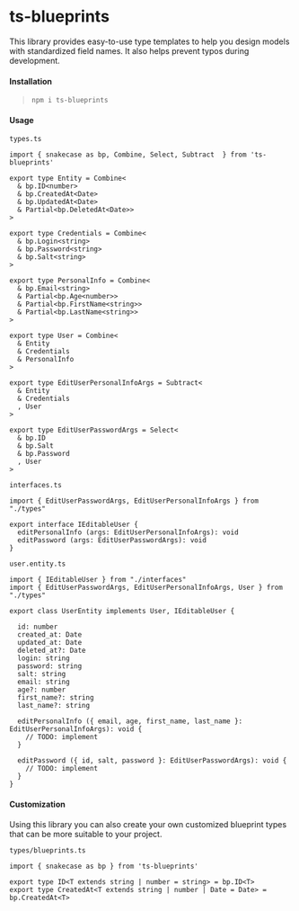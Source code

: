 # ts-blueprints

This library provides easy-to-use type templates to help you design models with standardized field names. It also helps prevent typos during development.

#### Installation

> `npm i ts-blueprints`

#### Usage

`types.ts`

```
import { snakecase as bp, Combine, Select, Subtract  } from 'ts-blueprints'

export type Entity = Combine<
  & bp.ID<number>
  & bp.CreatedAt<Date>
  & bp.UpdatedAt<Date>
  & Partial<bp.DeletedAt<Date>>
>

export type Credentials = Combine<
  & bp.Login<string>
  & bp.Password<string>
  & bp.Salt<string>
>

export type PersonalInfo = Combine<
  & bp.Email<string>
  & Partial<bp.Age<number>>
  & Partial<bp.FirstName<string>>
  & Partial<bp.LastName<string>>
>

export type User = Combine<
  & Entity
  & Credentials
  & PersonalInfo
>

export type EditUserPersonalInfoArgs = Subtract<
  & Entity
  & Credentials
  , User
>

export type EditUserPasswordArgs = Select<
  & bp.ID
  & bp.Salt
  & bp.Password
  , User
>
```

`interfaces.ts`

```
import { EditUserPasswordArgs, EditUserPersonalInfoArgs } from "./types"

export interface IEditableUser {
  editPersonalInfo (args: EditUserPersonalInfoArgs): void
  editPassword (args: EditUserPasswordArgs): void
}
```

`user.entity.ts`

```
import { IEditableUser } from "./interfaces"
import { EditUserPasswordArgs, EditUserPersonalInfoArgs, User } from "./types"

export class UserEntity implements User, IEditableUser {

  id: number
  created_at: Date
  updated_at: Date
  deleted_at?: Date
  login: string
  password: string
  salt: string
  email: string
  age?: number
  first_name?: string
  last_name?: string

  editPersonalInfo ({ email, age, first_name, last_name }: EditUserPersonalInfoArgs): void {
    // TODO: implement
  }

  editPassword ({ id, salt, password }: EditUserPasswordArgs): void {
    // TODO: implement
  }
}
```

#### Customization

Using this library you can also create your own customized blueprint types that can be more suitable to your project.

`types/blueprints.ts`

```
import { snakecase as bp } from 'ts-blueprints'

export type ID<T extends string | number = string> = bp.ID<T>
export type CreatedAt<T extends string | number | Date = Date> = bp.CreatedAt<T>

```

